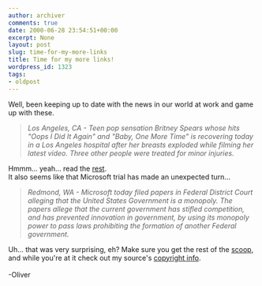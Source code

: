 ```yaml
---
author: archiver
comments: true
date: 2000-06-28 23:54:51+00:00
excerpt: None
layout: post
slug: time-for-my-more-links
title: Time for my more links!
wordpress_id: 1323
tags:
- oldpost
---
```


Well, been keeping up to date with the news in our world at work and game up with these. <blockquote><i>Los Angeles, CA - Teen pop sensation Britney Spears whose hits "Oops I Did It Again" and "Baby, One More Time" is recovering today in a Los Angeles hospital after her breasts exploded while filming her latest video.   Three other people were treated for minor injuries.</blockquote></i>Hmmm... yeah... read the <a href=http://bbspot.com/News/2000/5/britney_oops.html target="_blank">rest</a>.  <br />It also seems like that Microsoft trial has made an unexpected turn...<blockquote><i>Redmond, WA - Microsoft today filed papers in Federal District Court alleging that the United States Government is a monopoly.  The papers allege that the current government has stifled competition, and has prevented innovation in government, by using its monopoly power to pass laws prohibiting the formation of another Federal government.</blockquote></i>Uh... that was very surprising, eh? Make sure you get the rest of the <a href=http://bbspot.com/News/2000/5/govt_mono.html target="_blank">scoop</a>, and while you're at it check out my source's <a href=http://bbspot.com/News/2000/5/govt_mono.html target="_blank">copyright info</a>.<br /><br />-Oliver